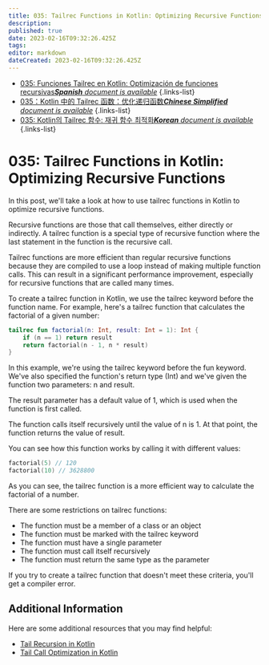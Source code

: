 ```yaml
---
title: 035: Tailrec Functions in Kotlin: Optimizing Recursive Functions
description: 
published: true
date: 2023-02-16T09:32:26.425Z
tags: 
editor: markdown
dateCreated: 2023-02-16T09:32:26.425Z
---
```


- [035: Funciones Tailrec en Kotlin: Optimización de funciones recursivas***Spanish** document is available*](/es/Knowledge-base/Kotlin/Learning/035-tailrec-functions-in-kotlin-optimizing-recursive-functions)
{.links-list}
- [035：Kotlin 中的 Tailrec 函数：优化递归函数***Chinese Simplified** document is available*](/zh/Knowledge-base/Kotlin/Learning/035-tailrec-functions-in-kotlin-optimizing-recursive-functions)
{.links-list}
- [035: Kotlin의 Tailrec 함수: 재귀 함수 최적화***Korean** document is available*](/ko/Knowledge-base/Kotlin/Learning/035-tailrec-functions-in-kotlin-optimizing-recursive-functions)
{.links-list}


# 035: Tailrec Functions in Kotlin: Optimizing Recursive Functions

In this post, we'll take a look at how to use tailrec functions in Kotlin to optimize recursive functions.

Recursive functions are those that call themselves, either directly or indirectly. A tailrec function is a special type of recursive function where the last statement in the function is the recursive call.

Tailrec functions are more efficient than regular recursive functions because they are compiled to use a loop instead of making multiple function calls. This can result in a significant performance improvement, especially for recursive functions that are called many times.

To create a tailrec function in Kotlin, we use the tailrec keyword before the function name. For example, here's a tailrec function that calculates the factorial of a given number:

```kotlin
tailrec fun factorial(n: Int, result: Int = 1): Int {
    if (n == 1) return result
    return factorial(n - 1, n * result)
}
```

In this example, we're using the tailrec keyword before the fun keyword. We've also specified the function's return type (Int) and we've given the function two parameters: n and result.

The result parameter has a default value of 1, which is used when the function is first called.

The function calls itself recursively until the value of n is 1. At that point, the function returns the value of result.

You can see how this function works by calling it with different values:

```kotlin
factorial(5) // 120
factorial(10) // 3628800
```

As you can see, the tailrec function is a more efficient way to calculate the factorial of a number.

There are some restrictions on tailrec functions:

- The function must be a member of a class or an object
- The function must be marked with the tailrec keyword
- The function must have a single parameter
- The function must call itself recursively
- The function must return the same type as the parameter

If you try to create a tailrec function that doesn't meet these criteria, you'll get a compiler error.

## Additional Information

Here are some additional resources that you may find helpful:

- [Tail Recursion in Kotlin](https://kotlinlang.org/docs/reference/tail-recursion.html)
- [Tail Call Optimization in Kotlin](https://kotlinlang.org/docs/reference/tail-call-optimization.html)